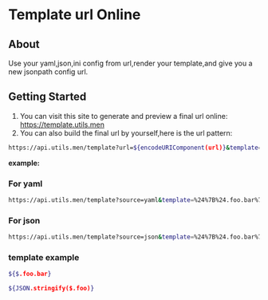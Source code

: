 # Template url Online

## About

Use your yaml,json,ini config from url,render your template,and give you a new jsonpath config url.

## Getting Started

1. You can visit this site to generate and preview a final url online: <https://template.utils.men>
1. You can also build the final url by yourself,here is the url pattern:

```bash
https://api.utils.men/template?url=${encodeURIComponent(url)}&template=${encodeURIComponent(template)}
```

**example:**

### For yaml

```sh
https://api.utils.men/template?source=yaml&template=%24%7B%24.foo.bar%7D&url=https%3A%2F%2Fgist.githubusercontent.com%2Fcontributionls%2F6ab023e9d4c1e17fc3dc13220812ca6f%2Fraw%2Fa.yaml
```

### For json

```sh
https://api.utils.men/template?source=json&template=%24%7B%24.foo.bar%7D&url=https%3A%2F%2Fgist.githubusercontent.com%2Fcontributionls%2F6ab023e9d4c1e17fc3dc13220812ca6f%2Fraw%2Fa.json
```

### template example

```sh
${$.foo.bar}
```

```sh
${JSON.stringify($.foo)}
```

